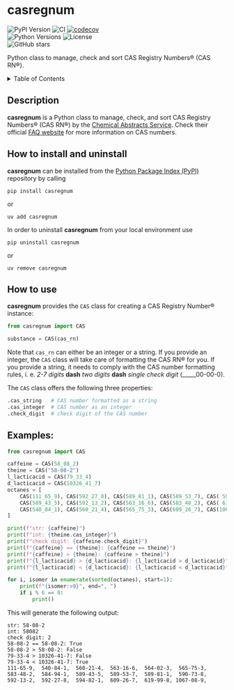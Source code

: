 # casregnum

![PyPI Version](https://img.shields.io/pypi/v/casregnum)
![CI](https://github.com/molshape/CASRegistryNumbers/actions/workflows/ci.yml/badge.svg)
[![codecov](https://codecov.io/github/molshape/CASRegistryNumbers/graph/badge.svg?token=5HZN6RX2XA)](https://codecov.io/github/molshape/CASRegistryNumbers) \
![Python Versions](https://img.shields.io/pypi/pyversions/casregnum)
![License](https://img.shields.io/github/license/molshape/casregnum) \
![GitHub stars](https://img.shields.io/github/stars/molshape/casregnum)


Python class to manage, check and sort CAS Registry Numbers&reg; (CAS RN&reg;).

<details>
<summary>Table of Contents</summary>

1. [Description](#description)
2. [How to install and uninstall?](#how-to-install-and-uninstall)
3. [How to use?](#how-to-use)
4. [Examples](#examples)
	
</details>

## Description
**casregnum** is a Python class to manage, check, and sort CAS Registry Numbers&reg; (CAS RN&reg;) by the [Chemical Abstracts Service](https://www.cas.org/). Check their official [FAQ website](https://www.cas.org/support/documentation/chemical-substances/faqs) for more information on CAS numbers.


## How to install and uninstall
**casregnum** can be installed from the [Python Package Index (PyPI)](https://pypi.org/) repository by calling

    pip install casregnum

or

    uv add casregnum

In order to uninstall **casregnum** from your local environment use

    pip uninstall casregnum

or

    uv remove casregnum


## How to use
**casregnum** provides the `CAS` class for creating a CAS Registry Number&reg; instance:

```Python
from casregnum import CAS

substance = CAS(cas_rn)
```

Note that `cas_rn` can either be an integer or a string. If you provide an integer, the `CAS` class will take care of formatting the CAS RN&reg; for you. If you provide a string, it needs to comply with the CAS number formatting rules, i. e. *2-7 digits* **dash** *two digits* **dash** *single check digit* (_____00-00-0).

The `CAS` class offers the following three properties:

```Python
.cas_string   # CAS number formatted as a string
.cas_integer  # CAS number as an integer
.check_digit  # check digit of the CAS number
```

## Examples:

```Python
from casregnum import CAS

caffeine = CAS(58_08_2)
theine = CAS("58-08-2")
l_lacticacid = CAS(79_33_4)
d_lacticacid = CAS(10326_41_7)
octanes = [
    CAS(111_65_9), CAS(592_27_8), CAS(589_81_1), CAS(589_53_7), CAS( 590_73_8), CAS(584_94_1),
    CAS(589_43_5), CAS(592_13_2), CAS(563_16_6), CAS(583_48_2), CAS( 619_99_8), CAS(564_02_3),
    CAS(540_84_1), CAS(560_21_4), CAS(565_75_3), CAS(609_26_7), CAS(1067_08_9), CAS(594_82_1),
]

print(f"str: {caffeine}")
print(f"int: {theine.cas_integer}")
print(f"check digit: {caffeine.check_digit}")
print(f"{caffeine} == {theine}: {caffeine == theine}")
print(f"{caffeine} > {theine}: {caffeine > theine}")
print(f"{l_lacticacid} > {d_lacticacid}: {l_lacticacid > d_lacticacid}")
print(f"{l_lacticacid} < {d_lacticacid}: {l_lacticacid < d_lacticacid}")

for i, isomer in enumerate(sorted(octanes), start=1):
    print(f"{isomer:>9}", end=", ")
    if i % 6 == 0:
        print()
```

This will generate the following output:

    str: 58-08-2
    int: 58082
    check digit: 2
    58-08-2 == 58-08-2: True
    58-08-2 > 58-08-2: False
    79-33-4 > 10326-41-7: False
    79-33-4 < 10326-41-7: True
    111-65-9,  540-84-1,  560-21-4,  563-16-6,  564-02-3,  565-75-3,
    583-48-2,  584-94-1,  589-43-5,  589-53-7,  589-81-1,  590-73-8,
    592-13-2,  592-27-8,  594-82-1,  609-26-7,  619-99-8, 1067-08-9,

